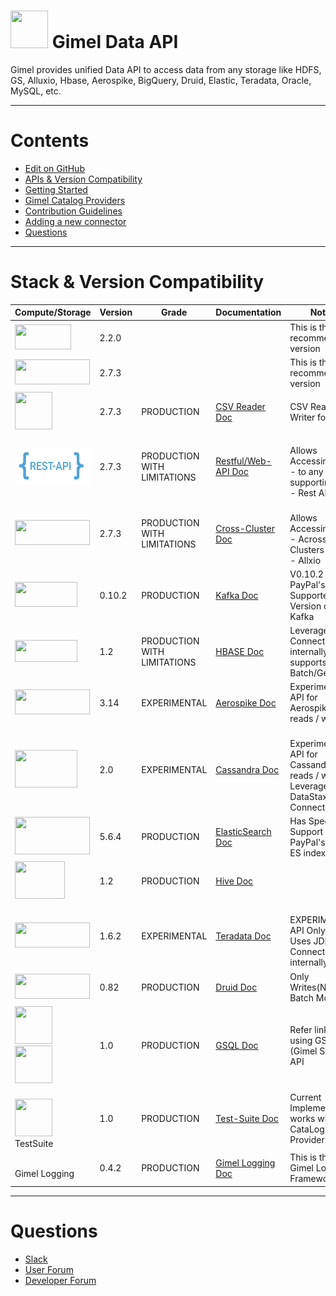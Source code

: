 # <img src="images/gimel.png" width="60" height="60" /> Gimel Data API


Gimel provides unified Data API to access data from any storage like HDFS, GS, Alluxio, Hbase, Aerospike, BigQuery, Druid, Elastic,  Teradata, Oracle, MySQL, etc.


--------------------------------------------------------------------------------------------------------------------


Contents
=================

  * [Edit on GitHub](https://github.com/paypal/gimel)
  * [APIs & Version Compatibility](#stack-&-version-compatibility)
  * [Getting Started](getting-started/build-gimel.md)
  * [Gimel Catalog Providers](gimel-catalog/catalog-provider.md)
  * [Contribution Guidelines](CONTRIBUTING.md)
  * [Adding a new connector](gimel-connectors/adding-new-connector.md)
  * [Questions](#questions)

--------------------------------------------------------------------------------------------------------------------


# Stack & Version Compatibility

|    Compute/Storage      | Version | Grade | Documentation | Notes |
| ------------- | ----------- | ------------ | ------------- |-----------------|
| <img src="images/spark.png" width="90" height="40" /> | 2.2.0 | | | This is the recommended version |
| <img src="images/hadoop.png" width="120" height="40" /> | 2.7.3 | | | This is the recommended version |
| <img src="images/csv.png" width="60" height="60" /> | 2.7.3 | PRODUCTION | [CSV Reader Doc](gimel-connectors/hdfs-csv.md) | CSV Reader & Writer for HDFS |
| <img src="images/restapi.png" width="150" height="60" /> | 2.7.3 | PRODUCTION WITH LIMITATIONS | [Restful/Web-API Doc](gimel-connectors/restapi.md) | <br>Allows Accessing Data<br>- to any source supporting<br>- Rest API<br> |
| <img src="images/alluxio.png" width="120" height="40" /> | 2.7.3 | PRODUCTION WITH LIMITATIONS | [Cross-Cluster Doc](gimel-connectors/hdfs-crosscluster.md) | <br>Allows Accessing Data<br>- Across Clusters<br>- Allxio<br> |
| <img src="images/kafka.png" width="100" height="40" /> | 0.10.2 | PRODUCTION | [Kafka Doc](gimel-connectors/kafka.md) | V0.10.2 is the PayPal's Supported Version of Kafka|
| <img src="images/hbase.png" width="100" height="35" />  | 1.2 | PRODUCTION WITH LIMITATIONS | [HBASE Doc](gimel-connectors/hbase.md) | Leverages SHC Connector internally & also supports Batch/Get/Puts |
| <img src="images/aerospike.png" width="120" height="40" /> | 3.14 | EXPERIMENTAL | [Aerospike Doc](gimel-connectors/aerospike.md) | Experimental API for Aerospike reads / writes |
| <img src="images/cassandra.png" width="100" height="60" /> | 2.0 | EXPERIMENTAL | [Cassandra Doc](gimel-connectors/cassandra.md) | <br>Experimental API for Cassandra reads / writes<br>Leverages DataStax Connector<br> |
| <img src="images/elasticsearch.png" width="120" height="60" /> | 5.6.4 | PRODUCTION | [ElasticSearch Doc](gimel-connectors/elasticsearch.md)| Has Special Support for PayPal's Daily ES indexes |
| <img src="images/hive.png" width="80" height="60" /> | 1.2 | PRODUCTION | [Hive Doc](gimel-connectors/hive.md) | |
| <img src="images/teradata.png" width="120" height="40" /> | 1.6.2 | EXPERIMENTAL | [Teradata Doc](gimel-connectors/teradata.md) | <br>EXPERIMENTAL API Only<br>Uses JDBC Connector internally<br> |
| <img src="images/druid.png" width="120" height="40" /> | 0.82 | PRODUCTION | [Druid Doc](gimel-connectors/druid.md) | Only Writes(Non-Batch Mode) |
| <img src="images/gimel.png" width="60" height="60" /> <img src="images/sql.png" width="60" height="60" /> | 1.0 | PRODUCTION | [GSQL Doc](gimel-sql/gimel-sql.md) | Refer link for using GSQL (Gimel SQL) API |
| <br> <img src="images/gimel.png" width="60" height="60" /> <br>TestSuite <br> | 1.0 | PRODUCTION | [Test-Suite Doc](gimel-testsuite/testsuite.md) | Current Implementation works with CataLog Provider - Hive |
| <br>Gimel Logging<br> | 0.4.2 | PRODUCTION | [Gimel Logging Doc](gimel-logging/gimel-logging.md) | This is the Gimel Logging Framework |

_________________________________________________________________________________________


# Questions

  * [Slack](https://gimel-dev.slack.com)
  * [User Forum](https://groups.google.com/d/forum/gimel-user)
  * [Developer Forum](https://groups.google.com/d/forum/gimel-dev)
